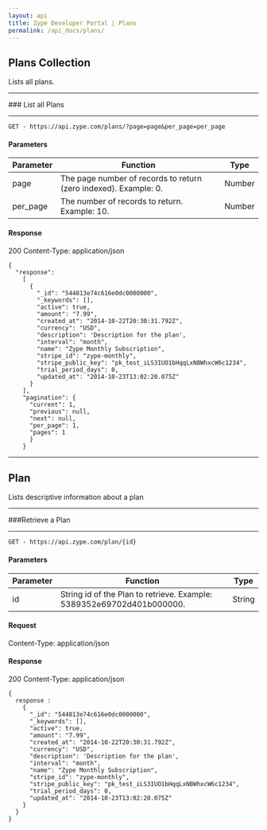 ```yaml
---
layout: api
title: Zype Developer Portal | Plans
permalink: /api_docs/plans/
---
```


## Plans Collection
Lists all plans.
<hr>
### List all Plans
<hr>
<pre><code>GET - https://api.zype.com/plans/?page=page&per_page=per_page
</code></pre>

#### Parameters

Parameter | Function | Type
--------- | -------- | ----
page      | The page number of records to return (zero indexed). Example: 0. | Number
per_page  | The number of records to return. Example: 10. | Number

#### Response
200
Content-Type: application/json


<pre><code>{
  "response":
    [
      {
        "_id": "544813e74c616e0dc0000000",
        "_keywords": [],
        "active": true,
        "amount": "7.99",
        "created_at": "2014-10-22T20:30:31.792Z",
        "currency": "USD",
        "description": 'Description for the plan',
        "interval": "month",
        "name": "Zype Monthly Subscription",
        "stripe_id": "zype-monthly",
        "stripe_public_key": "pk_test_iLS3IUO1bHqqLxNBWhxcW6c1234",
        "trial_period_days": 0,
        "updated_at": "2014-10-23T13:02:20.075Z"
      }
    ],
    "pagination": {
      "current": 1,
      "previous": null,
      "next": null,
      "per_page": 1,
      "pages": 1
      }
    }
</code></pre>

<hr>

## Plan
Lists descriptive information about a plan
<hr>
###Retrieve a Plan
<hr>
<pre><code>GET - https://api.zype.com/plan/{id}
</code></pre>

#### Parameters

Parameter | Function | Type
--------- | -------- | ----
id        | String id of the Plan to retrieve. Example: 5389352e69702d401b000000. | String

#### Request
Content-Type: application/json

#### Response
200
Content-Type: application/json

<pre><code>{
  response :
    {
      "_id": "544813e74c616e0dc0000000",
      "_keywords": [],
      "active": true,
      "amount": "7.99",
      "created_at": "2014-10-22T20:30:31.792Z",
      "currency": "USD",
      "description": 'Description for the plan',
      "interval": "month",
      "name": "Zype Monthly Subscription",
      "stripe_id": "zype-monthly",
      "stripe_public_key": "pk_test_iLS3IUO1bHqqLxNBWhxcW6c1234",
      "trial_period_days": 0,
      "updated_at": "2014-10-23T13:02:20.075Z"
    }
  }
}
</code></pre>
